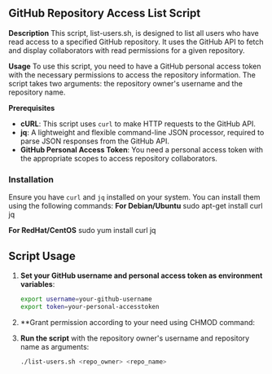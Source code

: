 ## GitHub Repository Access List Script
**Description**
This script, list-users.sh, is designed to list all users who have read access to a specified GitHub repository. It uses the GitHub API to fetch and display collaborators with read permissions for a given repository.

**Usage**
To use this script, you need to have a GitHub personal access token with the necessary permissions to access the repository information. The script takes two arguments: the repository owner's username and the repository name.

**Prerequisites**
- **cURL**: This script uses `curl` to make HTTP requests to the GitHub API.
- **jq**: A lightweight and flexible command-line JSON processor, required to parse JSON responses from the GitHub API.
- **GitHub Personal Access Token**: You need a personal access token with the appropriate scopes to access repository collaborators.

### Installation

Ensure you have `curl` and `jq` installed on your system. You can install them using the following commands:
**For Debian/Ubuntu**
sudo apt-get install curl jq

**For RedHat/CentOS**
sudo yum install curl jq

## Script Usage

1. **Set your GitHub username and personal access token as environment variables**:

    ```bash
    export username=your-github-username
    export token=your-personal-accesstoken
    ```
    
2. **Grant permission according to your need using CHMOD command:
    
3. **Run the script** with the repository owner's username and repository name as arguments:

    ```bash
    ./list-users.sh <repo_owner> <repo_name>
    ```

